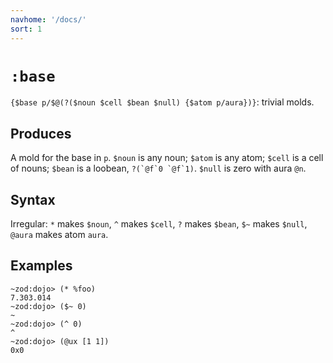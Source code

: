 ```yaml
---
navhome: '/docs/'
sort: 1
---
```


# `:base`

`{$base p/$@(?($noun $cell $bean $null) {$atom p/aura})}`: trivial molds.

## Produces

A mold for the base in `p`. `$noun` is any noun; `$atom` is any atom; `$cell` is
a cell of nouns; `$bean` is a loobean, `` ?(`@f`0 `@f`1) ``. `$null` is zero
with aura `@n`.

## Syntax

Irregular: `*` makes `$noun`, `^` makes `$cell`, `?` makes `$bean`, `$~` makes
`$null`, `@aura` makes atom `aura`.

## Examples

    ~zod:dojo> (* %foo)
    7.303.014
    ~zod:dojo> ($~ 0)
    ~
    ~zod:dojo> (^ 0)
    ^
    ~zod:dojo> (@ux [1 1])
    0x0
